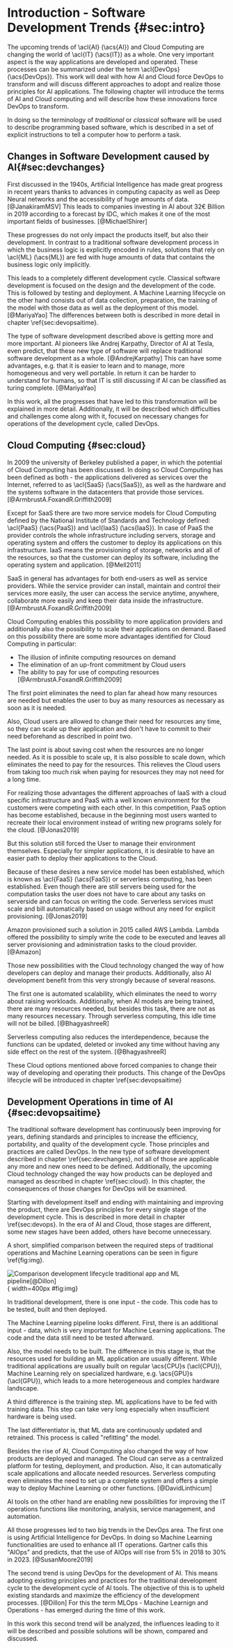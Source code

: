 # Introduction - Software Development Trends {#sec:intro}

The upcoming trends of \acl{AI} (\acs{AI}) and Cloud Computing are changing the world of \acl{IT} (\acs{IT}) as a whole. One very important aspect is the way applications are developed and operated. These processes can be summarized under the term \acl{DevOps} (\acs{DevOps}). This work will deal with how AI and Cloud force DevOps to transform and will discuss different approaches to adopt and realize those principles for AI applications. The following chapter will introduce the terms of AI and Cloud computing and will describe how these innovations force DevOps to transform.

In doing so the terminology of *traditional* or *classical* software will be used to describe programming based software, which is described in a set of explicit instructions to tell a computer how to perform a task.

## Changes in Software Development caused by AI{#sec:devchanges}

First discussed in the 1940s, Artificial Intelligence has made great progress in recent years thanks to advances in computing capacity as well as Deep Neural networks and the accessibility of huge amounts of data. [@JanakiramMSV] This leads to companies investing in AI about 32€ Billion in 2019 according to a forecast by IDC, which makes it one of the most important fields of businesses. [@MichaelShirer] 

These progresses do not only impact the products itself, but also their development. In contrast to a traditional software development process in which the business logic is explicitly encoded in rules, solutions that rely on \acl{ML} (\acs{ML}) are fed with huge amounts of data that contains the business logic only implicitly.

This leads to a completely different development cycle. Classical software development is focused on the design and the development of the code. This is followed by testing and deployment. A Machine Learning  lifecycle on the other hand consists out of data collection, preparation, the training of the model with those data as well as the deployment of this model. [@MariyaYao] The differences between both is described in more detail in chapter \ref{sec:devopsaitime}.

The type of software development described above is getting more and more important. AI pioneers like Andrej Karpathy, Director of AI at Tesla, even predict, that these new type of software will replace traditional software development as a whole. [@AndrejKarpathy] This can have some advantages, e.g. that it is easier to learn and to manage, more homogeneous and very well portable. In return it can be harder to understand for humans, so that IT is still discussing if AI can be classified as turing complete. [@MariyaYao]

In this work, all the progresses that have led to this transformation will be explained in more detail. Additionally, it will be described which difficulties and challenges come along with it, focused on necessary changes for operations of the development cycle, called DevOps. 

[//]: # "https://www.forbes.com/sites/janakirammsv/2018/05/27/here-are-three-factors-that-accelerate-the-rise-of-artificial-intelligence/#4349a30badd9"
[//]: # "https://www.idc.com/getdoc.jsp?containerId=prUS449114199"

[//]: # "https://www.forbes.com/sites/mariyayao/2018/04/18/6-ways-ai-transforms-how-we-develop-software/#a67a11026cf8"

[//]: # "karpathy"

## Cloud Computing  {#sec:cloud}

In 2009 the university of Berkeley published a paper, in which the potential of Cloud Computing has been discussed. In doing so Cloud Computing has been defined as both - the applications delivered as services over the Internet, referred to as \acl{SaaS} (\acs{SaaS}), as well as the hardware and the systems software in the datacenters that provide those services. [@ArmbrustA.FoxandR.Griffith2009]

Except for SaaS there are two more service models for Cloud Computing defined by the National Institute of Standards and Technology defined: \acl{PaaS} (\acs{PaaS}) and \acl{IaaS} (\acs{IaaS}). In case of PaaS the provider controls the whole infrastructure including servers, storage and operating system and offers the customer to deploy its applications on this infrastructure. IaaS means the provisioning of storage, networks and all of the resources, so that the customer can deploy its software, including the operating system and application. [@Mell2011]

SaaS in general has advantages for both end-users as well as service providers. While the service provider can install, maintain and control their services more easily, the user can access the service anytime, anywhere, collaborate more easily and keep their data inside the infrastructure. [@ArmbrustA.FoxandR.Griffith2009]

Cloud Computing enables this possibility to more application providers and additionally also the possibility to scale their applications on demand. Based on this possibility there are some more advantages identified for Cloud Computing in particular:

- The illusion of infinite computing resources on demand 
- The elimination of an up-front commitment by Cloud users 
- The ability to pay for use of computing resources [@ArmbrustA.FoxandR.Griffith2009]

The first point eliminates the need to plan far ahead how many resources are needed but enables the user to buy as many resources as necessary as soon as it is needed. 

Also, Cloud users are allowed to change their need for resources any time, so they can scale up their application and don't have to commit to their need beforehand as described in point two. 

The last point is about saving cost when the resources are no longer needed. As it is possible to scale up, it is also possible to scale down, which eliminates the need to pay for the resources. This relieves the Cloud users from taking too much risk when paying for resources they may not need for a long time. 

For realizing those advantages the different approaches of IaaS with a cloud specific infrastructure and PaaS with a well known environment for the customers were competing with each other. In this competition, PaaS option has become established, because in the beginning most users wanted to recreate their local environment instead of writing new programs solely for the cloud. [@Jonas2019]

But this solution still forced the User to manage their environment themselves. Especially for simpler applications, it is desirable to have an easier path to deploy their applications to the Cloud.

Because of these desires a new service model has been established, which is known as \acl{FaaS} (\acs{FaaS}) or serverless computing, has been established. Even though there are still servers being used for the computation tasks the user does not have to care about any tasks on serverside and can focus on writing the code. Serverless services must scale and bill automatically based on usage without any need for explicit provisioning. [@Jonas2019]

Amazon provisioned such a solution in 2015 called AWS Lambda. Lambda offered the possibility to simply write the code to be executed and leaves all server provisioning and administration tasks to the cloud provider. [@Amazon]

Those new possibilities with the Cloud technology changed the way of how developers can deploy and manage their products. Additionally, also AI development benefit from this very strongly because of several reasons. 

The first one is automated scalability, which eliminates the need to worry about raising workloads. Additionally, when AI models are being trained, there are many resources needed, but besides this task, there are not as many resources necessary. Through serverless computing, this idle time will not be billed. [@BhagyashreeR]

Serverless computing also reduces the interdependence, because the functions can be updated, deleted or invoked any time without having any side effect on the rest of the system. [@BhagyashreeR]

These Cloud options mentioned above forced companies to change their way of developing and operating their products. This change of the DevOps lifecycle will be introduced in chapter \ref{sec:devopsaitime}

[//]: # "https://www2.eecs.berkeley.edu/Pubs/TechRpts/2009/EECS-2009-28.pdf"

[//]: # "https://www2.eecs.berkeley.edu/Pubs/TechRpts/2019/EECS-2019-3.pdf"

[//]: # "https://aws.amazon.com/lambda/"

[//]: # "https://hub.packtpub.com/how-serverless-computing-is-making-ai-development-easier/"


## Development Operations in time of AI {#sec:devopsaitime}

The traditional software development has continuously been improving for years, defining standards and principles to increase the efficiency, portability, and quality of the development cycle. Those principles and practices are called DevOps. In the new type of software development described in chapter \ref{sec:devchanges}, not all of those are applicable any more and new ones need to be defined. Additionally, the upcoming Cloud technology changed the way how products can be deployed and managed as described in chapter \ref{sec:cloud}. In this chapter, the consequences of those changes for DevOps will be examined.

Starting with development itself and ending with maintaining and improving the product, there are DevOps principles for every single stage of the development cycle. This is described in more detail in chapter \ref{sec:devops}. In the era of AI and Cloud, those stages are different, some new stages have been added, others have become unnecessary.

A short, simplified comparison between the required steps of traditional operations and Machine Learning operations can be seen in figure \ref{fig:img}.

![Comparison development lifecycle traditional app and ML pipeline[@Dillon]](images/chapter1/traditional_ml_comp.png){ width=400px #fig:img}

In traditional development, there is one input - the code. This code has to be tested, built and then deployed.

The Machine Learning pipeline looks different. First, there is an additional input - data, which is very important for Machine Learning applications.  The code and the data still need to be tested afterward. 

Also, the model needs to be built. The difference in this stage is, that the resources used for building an ML application are usually different. While traditional applications are usually built on regular \acs{CPU}s (\acl{CPU}), Machine Learning rely on specialized hardware, e.g. \acs{GPU}s (\acl{GPU}), which leads to a more heterogeneous and complex hardware landscape.

A third difference is the training step. ML applications have to be fed with training data. This step can take very long especially when insufficient hardware is being used.

The last differentiator is, that ML data are continuously updated and retrained. This process is called "refitting" the model.

Besides the rise of AI, Cloud Computing also changed the way of how products are deployed and managed. The Cloud can serve as a centralized platform for testing, deployment, and production. Also, it can automatically scale applications and allocate needed resources. Serverless computing even eliminates the need to set up a complete system and offers a simple way to deploy Machine Learning or other functions. [@DavidLinthicum]

AI tools on the other hand are enabling new possibilities for improving the IT operations functions like monitoring, analysis, service management, and automation.

All those progresses led to two big trends in the DevOps area. The first one is using Artificial Intelligence for DevOps. In doing so Machine Learning functionalities are used to enhance all IT operations. Gartner calls this "AIOps" and predicts, that the use of AIOps will rise from 5% in 2018 to 30% in 2023. [@SusanMoore2019]

The second trend is using DevOps for the development of AI. This means adopting existing principles and practices for the traditional development cycle to the development cycle of AI tools. The objective of this is to upheld existing standards and maximize the efficiency of the development processes. [@Dillon] For this the term MLOps - Machine Learnign and Operations - has emerged during the time of this work.

In this work this second trend will be analyzed, the influences leading to it will be described and possible solutions will be shown, compared and discussed.

[//]: # "Gartner"
[//]: # "https://techbeacon.com/app-dev-testing/devops-dictates-new-approach-cloud-development"
[//]: # "https://blog.paperspace.com/ci-cd-for-machine-learning-ai/"






